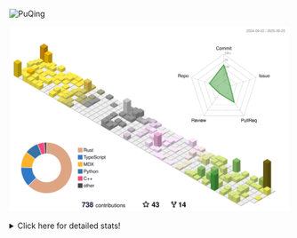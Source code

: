 ![PuQing](https://user-images.githubusercontent.com/27223114/171565019-9a56fae6-b08b-421f-99db-7e830da42371.png)

![](./profile-3d-contrib/profile-season-animate.svg)

<details>
<summary>Click here for detailed stats!</summary>

<!--START_SECTION:waka-->
![Lines of code](https://img.shields.io/badge/From%20Hello%20World%20I%27ve%20Written-2.7%20million%20lines%20of%20code-blue)

**🐱 My GitHub Data** 

> 📦 455.9 kB Used in GitHub's Storage 
 > 
> 🏆 502 Contributions in the Year 2025
 > 
> 🚫 Not Opted to Hire
 > 
> 📜 35 Public Repositories 
 > 
> 🔑 35 Private Repositories 
 > 
**I'm an Early 🐤** 

```text
🌞 Morning                1009 commits        ██░░░░░░░░░░░░░░░░░░░░░░░   09.39 % 
🌆 Daytime                4631 commits        ███████████░░░░░░░░░░░░░░   43.10 % 
🌃 Evening                2900 commits        ███████░░░░░░░░░░░░░░░░░░   26.99 % 
🌙 Night                  2204 commits        █████░░░░░░░░░░░░░░░░░░░░   20.51 % 
```


📊 **This Week I Spent My Time On** 

```text
💬 Programming Languages: 
Python                   14 hrs 42 mins      ████████████████████████░   95.39 % 
Rust                     10 mins             ░░░░░░░░░░░░░░░░░░░░░░░░░   01.14 % 
Markdown                 8 mins              ░░░░░░░░░░░░░░░░░░░░░░░░░   00.93 % 
CSV                      7 mins              ░░░░░░░░░░░░░░░░░░░░░░░░░   00.86 % 
JSON                     5 mins              ░░░░░░░░░░░░░░░░░░░░░░░░░   00.63 % 

🔥 Editors: 
VS Code                  15 hrs 21 mins      █████████████████████████   99.60 % 
Obsidian                 3 mins              ░░░░░░░░░░░░░░░░░░░░░░░░░   00.40 % 

💻 Operating System: 
Linux                    15 hrs 5 mins       ████████████████████████░   97.86 % 
WSL                      15 mins             ░░░░░░░░░░░░░░░░░░░░░░░░░   01.65 % 
Mac                      4 mins              ░░░░░░░░░░░░░░░░░░░░░░░░░   00.49 % 
```


<!--END_SECTION:waka-->
</details>
